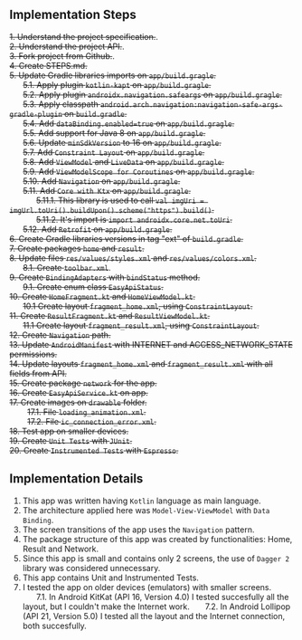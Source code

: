 ## Implementation Steps

~~1. Understand the project specification.~~.  
~~2. Understand the project API.~~.  
~~3. Fork project from Github.~~.  
~~4. Create STEPS.md.~~  
~~5. Update Gradle libraries imports on `app/build.gragle`.~~  
&nbsp;&nbsp;&nbsp;&nbsp;&nbsp;&nbsp;~~5.1. Apply plugin `kotlin-kapt` on `app/build.gragle`.~~  
&nbsp;&nbsp;&nbsp;&nbsp;&nbsp;&nbsp;~~5.2. Apply plugin `androidx.navigation.safeargs` on `app/build.gragle`.~~  
&nbsp;&nbsp;&nbsp;&nbsp;&nbsp;&nbsp;~~5.3. Apply classpath `android.arch.navigation:navigation-safe-args-gradle-plugin` on `build.gradle`.~~  
&nbsp;&nbsp;&nbsp;&nbsp;&nbsp;&nbsp;~~5.4. Add `dataBinding.enabled=true` on `app/build.gragle`.~~  
&nbsp;&nbsp;&nbsp;&nbsp;&nbsp;&nbsp;~~5.5. Add support for Java 8 on `app/build.gragle`.~~  
&nbsp;&nbsp;&nbsp;&nbsp;&nbsp;&nbsp;~~5.6. Update `minSdkVersion` to 16 on `app/build.gragle`.~~  
&nbsp;&nbsp;&nbsp;&nbsp;&nbsp;&nbsp;~~5.7. Add `Constraint Layout` on `app/build.gragle`.~~  
&nbsp;&nbsp;&nbsp;&nbsp;&nbsp;&nbsp;~~5.8. Add `ViewModel` and `LiveData` on `app/build.gragle`.~~  
&nbsp;&nbsp;&nbsp;&nbsp;&nbsp;&nbsp;~~5.9. Add `ViewModelScope for Coroutines` on `app/build.gragle`.~~  
&nbsp;&nbsp;&nbsp;&nbsp;&nbsp;&nbsp;~~5.10. Add `Navigation` on `app/build.gragle`.~~  
&nbsp;&nbsp;&nbsp;&nbsp;&nbsp;&nbsp;~~5.11. Add `Core with Ktx` on `app/build.gragle`.~~  
&nbsp;&nbsp;&nbsp;&nbsp;&nbsp;&nbsp;&nbsp;&nbsp;&nbsp;&nbsp;&nbsp;&nbsp;~~5.11.1. This library is used to call `val imgUri = imgUrl.toUri().buildUpon().scheme("https").build()`.~~  
&nbsp;&nbsp;&nbsp;&nbsp;&nbsp;&nbsp;&nbsp;&nbsp;&nbsp;&nbsp;&nbsp;&nbsp;~~5.11.2. It's import is `import androidx.core.net.toUri`.~~  
&nbsp;&nbsp;&nbsp;&nbsp;&nbsp;&nbsp;~~5.12. Add `Retrofit` on `app/build.gragle`.~~  
~~6. Create Gradle libraries versions in tag "ext" of `build.gradle`.~~  
~~7. Create packages `home` and `result`.~~  
~~8. Update files `res/values/styles.xml` and `res/values/colors.xml`.~~  
&nbsp;&nbsp;&nbsp;&nbsp;&nbsp;&nbsp;~~8.1. Create `toolbar.xml`~~.  
~~9. Create `BindingAdapters` with `bindStatus` method.~~  
&nbsp;&nbsp;&nbsp;&nbsp;&nbsp;&nbsp;~~9.1. Create enum class `EasyApiStatus`.~~  
~~10. Create `HomeFragment.kt` and `HomeViewModel.kt`.~~  
&nbsp;&nbsp;&nbsp;&nbsp;&nbsp;&nbsp;~~10.1 Create layout `fragment_home.xml`, using `ConstraintLayout`.~~  
~~11. Create `ResultFragment.kt` and `ResultViewModel.kt`.~~  
&nbsp;&nbsp;&nbsp;&nbsp;&nbsp;&nbsp;~~11.1 Create layout `fragment_result.xml`, using `ConstraintLayout`.~~  
~~12. Create `Navigation` path.~~  
~~13. Update `AndroidManifest` with INTERNET and ACCESS_NETWORK_STATE permissions.~~  
~~14. Update layouts `fragment_home.xml` and `fragment_result.xml` with all fields from API.~~  
~~15. Create package `network` for the app.~~  
~~16. Create `EasyApiService.kt` on app.~~  
~~17. Create images on `drawable` folder.~~  
&nbsp;&nbsp;&nbsp;&nbsp;&nbsp;&nbsp;&nbsp;&nbsp;~~17.1. File `loading_animation.xml`.~~  
&nbsp;&nbsp;&nbsp;&nbsp;&nbsp;&nbsp;&nbsp;&nbsp;~~17.2. File `ic_connection_error.xml`.~~  
~~18. Test app on smaller devices.~~  
~~19. Create `Unit Tests` with `JUnit`.~~  
~~20. Create `Instrumented Tests` with `Espresso`.~~  

## Implementation Details

1. This app was written having `Kotlin` language as main language.
2. The architecture applied here was `Model-View-ViewModel` with `Data Binding`.
3. The screen transitions of the app uses the `Navigation` pattern.
4. The package structure of this app was created by functionalities: Home, Result and Network.
5. Since this app is small and contains only 2 screens, the use of `Dagger 2` library was considered unnecessary.
6. This app contains Unit and Instrumented Tests.
7. I tested the app on older devices (emulators) with smaller screens.
&nbsp;&nbsp;&nbsp;&nbsp;&nbsp;&nbsp;7.1. In Android KitKat (API 16, Version 4.0) I tested succesfully all the layout, but I couldn't make the Internet work.
&nbsp;&nbsp;&nbsp;&nbsp;&nbsp;&nbsp;7.2. In Android Lollipop (API 21, Version 5.0) I tested all the layout and the Internet connection, both succesfully.
